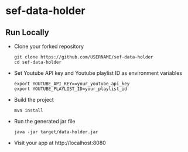 # sef-data-holder
## Run Locally

- Clone your forked repository
    ```
    git clone https://github.com/USERNAME/sef-data-holder
    cd sef-data-holder
    ```
- Set Youtube API key and Youtube playlist ID as environment variables
    ```
    export YOUTUBE_API_KEY==your_youtube_api_key
    export YOUTUBE_PLAYLIST_ID=your_playlist_id
    ```
- Build the project
    ```
    mvn install
    ```
- Run the generated jar file
    ```
    java -jar target/data-holder.jar
    ```
- Visit your app at http://localhost:8080